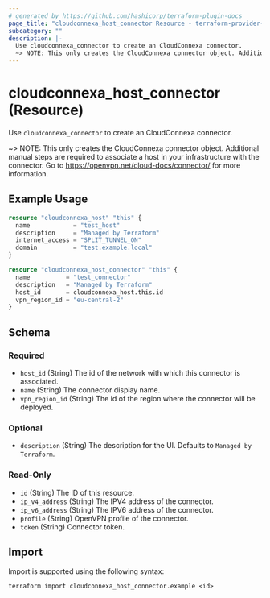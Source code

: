 ```yaml
---
# generated by https://github.com/hashicorp/terraform-plugin-docs
page_title: "cloudconnexa_host_connector Resource - terraform-provider-cloudconnexa"
subcategory: ""
description: |-
  Use cloudconnexa_connector to create an CloudConnexa connector.
  ~> NOTE: This only creates the CloudConnexa connector object. Additional manual steps are required to associate a host in your infrastructure with the connector. Go to https://openvpn.net/cloud-docs/connector/ for more information.
---
```


# cloudconnexa_host_connector (Resource)

Use `cloudconnexa_connector` to create an CloudConnexa connector.

~> NOTE: This only creates the CloudConnexa connector object. Additional manual steps are required to associate a host in your infrastructure with the connector. Go to https://openvpn.net/cloud-docs/connector/ for more information.

## Example Usage

```terraform
resource "cloudconnexa_host" "this" {
  name            = "test_host"
  description     = "Managed by Terraform"
  internet_access = "SPLIT_TUNNEL_ON"
  domain          = "test.example.local"
}

resource "cloudconnexa_host_connector" "this" {
  name          = "test_connector"
  description   = "Managed by Terraform"
  host_id       = cloudconnexa_host.this.id
  vpn_region_id = "eu-central-2"
}
```

<!-- schema generated by tfplugindocs -->
## Schema

### Required

- `host_id` (String) The id of the network with which this connector is associated.
- `name` (String) The connector display name.
- `vpn_region_id` (String) The id of the region where the connector will be deployed.

### Optional

- `description` (String) The description for the UI. Defaults to `Managed by Terraform`.

### Read-Only

- `id` (String) The ID of this resource.
- `ip_v4_address` (String) The IPV4 address of the connector.
- `ip_v6_address` (String) The IPV6 address of the connector.
- `profile` (String) OpenVPN profile of the connector.
- `token` (String) Connector token.

## Import

Import is supported using the following syntax:

```shell
terraform import cloudconnexa_host_connector.example <id>
```
